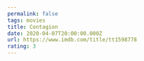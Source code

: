 ```yaml
---
permalink: false
tags: movies
title: Contagion
date: 2020-04-07T20:00:00.000Z
url: https://www.imdb.com/title/tt1598778
rating: 3
---
```

